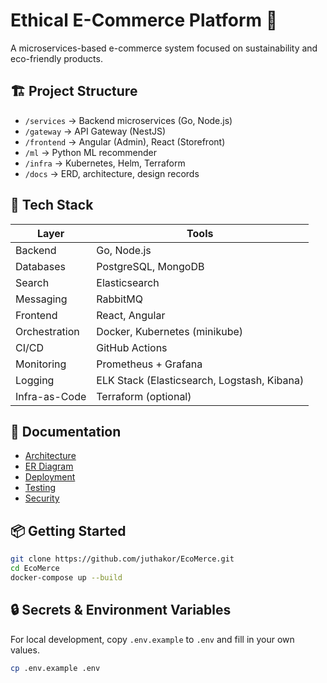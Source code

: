 # Ethical E-Commerce Platform 🌱

A microservices-based e-commerce system focused on sustainability and eco-friendly products.

## 🏗 Project Structure

- `/services` → Backend microservices (Go, Node.js)
- `/gateway` → API Gateway (NestJS)
- `/frontend` → Angular (Admin), React (Storefront)
- `/ml` → Python ML recommender
- `/infra` → Kubernetes, Helm, Terraform
- `/docs` → ERD, architecture, design records

## 🚀 Tech Stack

| Layer             | Tools                                  |
|-------------------|---------------------------------------|
| Backend          | Go, Node.js                            |
| Databases        | PostgreSQL, MongoDB                    |
| Search           | Elasticsearch                          |
| Messaging        | RabbitMQ                               |
| Frontend         | React, Angular                         |
| Orchestration    | Docker, Kubernetes (minikube)          |
| CI/CD           | GitHub Actions                         |
| Monitoring       | Prometheus + Grafana                   |
| Logging         | ELK Stack (Elasticsearch, Logstash, Kibana) |
| Infra-as-Code    | Terraform (optional)                   |

## 📖 Documentation

- [Architecture](./docs/architecture.md)
- [ER Diagram](./docs/erd.md)
- [Deployment](./docs/deployment.md)
- [Testing](./docs/testing.md)
- [Security](./docs/security.md)

## 📦 Getting Started

```bash
git clone https://github.com/juthakor/EcoMerce.git
cd EcoMerce
docker-compose up --build
```

## 🔒 Secrets & Environment Variables

For local development, copy `.env.example` to `.env` and fill in your own values.

```bash
cp .env.example .env
```